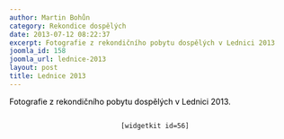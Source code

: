 ```yaml
---
author: Martin Bohůn
category: Rekondice dospělých
date: 2013-07-12 08:22:37
excerpt: Fotografie z rekondičního pobytu dospělých v Lednici 2013
joomla_id: 158
joomla_url: lednice-2013
layout: post
title: Lednice 2013
---
```


<p>
 <span style="color: #000000;">
  Fotografie z rekondičního pobytu dospělých v Lednici 2013.
 </span>
</p>
<p style="text-align: center;">
 <code>
  [widgetkit id=56]
 </code>
</p>